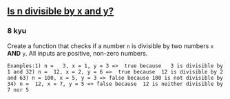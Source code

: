 <h2><a href=https://www.codewars.com/kata/5545f109004975ea66000086/train/java target="_blank">Is n divisible by x and y?</a></h2><h3>8 kyu</h3><p>Create a function that checks if a number <code>n</code> is divisible by two numbers <code>x</code> <strong>AND</strong> <code>y</code>. All inputs are positive, non-zero numbers.</p><pre><code class="language-text">Examples:1) n =   3, x = 1, y = 3 =&gt;  true because   3 is divisible by 1 and 32) n =  12, x = 2, y = 6 =&gt;  true because  12 is divisible by 2 and 63) n = 100, x = 5, y = 3 =&gt; false because 100 is not divisible by 34) n =  12, x = 7, y = 5 =&gt; false because  12 is neither divisible by 7 nor 5</code></pre>